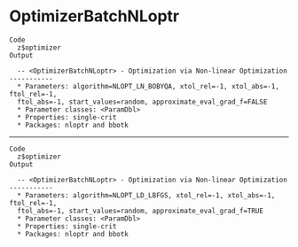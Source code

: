 # OptimizerBatchNLoptr

    Code
      z$optimizer
    Output
      
      -- <OptimizerBatchNLoptr> - Optimization via Non-linear Optimization -----------
      * Parameters: algorithm=NLOPT_LN_BOBYQA, xtol_rel=-1, xtol_abs=-1, ftol_rel=-1,
      ftol_abs=-1, start_values=random, approximate_eval_grad_f=FALSE
      * Parameter classes: <ParamDbl>
      * Properties: single-crit
      * Packages: nloptr and bbotk

---

    Code
      z$optimizer
    Output
      
      -- <OptimizerBatchNLoptr> - Optimization via Non-linear Optimization -----------
      * Parameters: algorithm=NLOPT_LD_LBFGS, xtol_rel=-1, xtol_abs=-1, ftol_rel=-1,
      ftol_abs=-1, start_values=random, approximate_eval_grad_f=TRUE
      * Parameter classes: <ParamDbl>
      * Properties: single-crit
      * Packages: nloptr and bbotk


